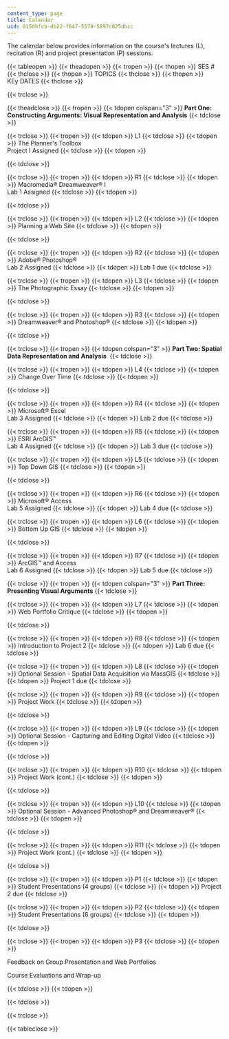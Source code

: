 ```yaml
---
content_type: page
title: Calendar
uid: 0150bfcb-db22-f647-5570-5897c825dbcc
---
```


The calendar below provides information on the course's lectures (L), recitation (R) and project presentation (P) sessions.

{{< tableopen >}}
{{< theadopen >}}
{{< tropen >}}
{{< thopen >}}
SES #
{{< thclose >}}
{{< thopen >}}
TOPICS
{{< thclose >}}
{{< thopen >}}
KEy DATES
{{< thclose >}}

{{< trclose >}}

{{< theadclose >}}
{{< tropen >}}
{{< tdopen colspan="3" >}}
**Part One: Constructing Arguments: Visual Representation and Analysis**
{{< tdclose >}}

{{< trclose >}}
{{< tropen >}}
{{< tdopen >}}
L1
{{< tdclose >}}
{{< tdopen >}}
The Planner's Toolbox  
Project I Assigned
{{< tdclose >}}
{{< tdopen >}}

{{< tdclose >}}

{{< trclose >}}
{{< tropen >}}
{{< tdopen >}}
R1
{{< tdclose >}}
{{< tdopen >}}
Macromedia® Dreamweaver® I  
Lab 1 Assigned
{{< tdclose >}}
{{< tdopen >}}

{{< tdclose >}}

{{< trclose >}}
{{< tropen >}}
{{< tdopen >}}
L2
{{< tdclose >}}
{{< tdopen >}}
Planning a Web Site
{{< tdclose >}}
{{< tdopen >}}

{{< tdclose >}}

{{< trclose >}}
{{< tropen >}}
{{< tdopen >}}
R2
{{< tdclose >}}
{{< tdopen >}}
Adobe® Photoshop®  
Lab 2 Assigned
{{< tdclose >}}
{{< tdopen >}}
Lab 1 due
{{< tdclose >}}

{{< trclose >}}
{{< tropen >}}
{{< tdopen >}}
L3
{{< tdclose >}}
{{< tdopen >}}
The Photographic Essay
{{< tdclose >}}
{{< tdopen >}}

{{< tdclose >}}

{{< trclose >}}
{{< tropen >}}
{{< tdopen >}}
R3
{{< tdclose >}}
{{< tdopen >}}
Dreamweaver® and Photoshop®
{{< tdclose >}}
{{< tdopen >}}

{{< tdclose >}}

{{< trclose >}}
{{< tropen >}}
{{< tdopen colspan="3" >}}
**Part Two: Spatial Data Representation and Analysis** 
{{< tdclose >}}

{{< trclose >}}
{{< tropen >}}
{{< tdopen >}}
L4
{{< tdclose >}}
{{< tdopen >}}
Change Over Time
{{< tdclose >}}
{{< tdopen >}}

{{< tdclose >}}

{{< trclose >}}
{{< tropen >}}
{{< tdopen >}}
R4
{{< tdclose >}}
{{< tdopen >}}
Microsoft® Excel  
Lab 3 Assigned
{{< tdclose >}}
{{< tdopen >}}
Lab 2 due
{{< tdclose >}}

{{< trclose >}}
{{< tropen >}}
{{< tdopen >}}
R5
{{< tdclose >}}
{{< tdopen >}}
ESRI ArcGIS™  
Lab 4 Assigned
{{< tdclose >}}
{{< tdopen >}}
Lab 3 due
{{< tdclose >}}

{{< trclose >}}
{{< tropen >}}
{{< tdopen >}}
L5
{{< tdclose >}}
{{< tdopen >}}
Top Down GIS
{{< tdclose >}}
{{< tdopen >}}

{{< tdclose >}}

{{< trclose >}}
{{< tropen >}}
{{< tdopen >}}
R6
{{< tdclose >}}
{{< tdopen >}}
Microsoft® Access  
Lab 5 Assigned
{{< tdclose >}}
{{< tdopen >}}
Lab 4 due
{{< tdclose >}}

{{< trclose >}}
{{< tropen >}}
{{< tdopen >}}
L6
{{< tdclose >}}
{{< tdopen >}}
Bottom Up GIS
{{< tdclose >}}
{{< tdopen >}}

{{< tdclose >}}

{{< trclose >}}
{{< tropen >}}
{{< tdopen >}}
R7
{{< tdclose >}}
{{< tdopen >}}
ArcGIS™ and Access  
Lab 6 Assigned
{{< tdclose >}}
{{< tdopen >}}
Lab 5 due
{{< tdclose >}}

{{< trclose >}}
{{< tropen >}}
{{< tdopen colspan="3" >}}
**Part Three: Presenting Visual Arguments**
{{< tdclose >}}

{{< trclose >}}
{{< tropen >}}
{{< tdopen >}}
L7
{{< tdclose >}}
{{< tdopen >}}
Web Portfolio Critique
{{< tdclose >}}
{{< tdopen >}}

{{< tdclose >}}

{{< trclose >}}
{{< tropen >}}
{{< tdopen >}}
R8
{{< tdclose >}}
{{< tdopen >}}
Introduction to Project 2
{{< tdclose >}}
{{< tdopen >}}
Lab 6 due
{{< tdclose >}}

{{< trclose >}}
{{< tropen >}}
{{< tdopen >}}
L8
{{< tdclose >}}
{{< tdopen >}}
Optional Session - Spatial Data Acquisition via MassGIS
{{< tdclose >}}
{{< tdopen >}}
Project 1 due
{{< tdclose >}}

{{< trclose >}}
{{< tropen >}}
{{< tdopen >}}
R9
{{< tdclose >}}
{{< tdopen >}}
Project Work
{{< tdclose >}}
{{< tdopen >}}

{{< tdclose >}}

{{< trclose >}}
{{< tropen >}}
{{< tdopen >}}
L9
{{< tdclose >}}
{{< tdopen >}}
Optional Session - Capturing and Editing Digital Video
{{< tdclose >}}
{{< tdopen >}}

{{< tdclose >}}

{{< trclose >}}
{{< tropen >}}
{{< tdopen >}}
R10
{{< tdclose >}}
{{< tdopen >}}
Project Work (cont.)
{{< tdclose >}}
{{< tdopen >}}

{{< tdclose >}}

{{< trclose >}}
{{< tropen >}}
{{< tdopen >}}
L10
{{< tdclose >}}
{{< tdopen >}}
Optional Session - Advanced Photoshop® and Dreamweaver®
{{< tdclose >}}
{{< tdopen >}}

{{< tdclose >}}

{{< trclose >}}
{{< tropen >}}
{{< tdopen >}}
R11
{{< tdclose >}}
{{< tdopen >}}
Project Work (cont.)
{{< tdclose >}}
{{< tdopen >}}

{{< tdclose >}}

{{< trclose >}}
{{< tropen >}}
{{< tdopen >}}
P1
{{< tdclose >}}
{{< tdopen >}}
Student Presentations (4 groups)
{{< tdclose >}}
{{< tdopen >}}
Project 2 due
{{< tdclose >}}

{{< trclose >}}
{{< tropen >}}
{{< tdopen >}}
P2
{{< tdclose >}}
{{< tdopen >}}
Student Presentations (6 groups)
{{< tdclose >}}
{{< tdopen >}}

{{< tdclose >}}

{{< trclose >}}
{{< tropen >}}
{{< tdopen >}}
P3
{{< tdclose >}}
{{< tdopen >}}


Feedback on Group Presentation and Web Portfolios

Course Evaluations and Wrap-up


{{< tdclose >}}
{{< tdopen >}}

{{< tdclose >}}

{{< trclose >}}

{{< tableclose >}}